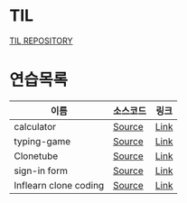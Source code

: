 # TIL
[TIL REPOSITORY](https://github.com/une9/TIL)



# 연습목록

| 이름 | 소스코드 | 링크 |
| - | - | - |
| calculator | [Source](https://github.com/une9/calculator) | [Link](https://une9.github.io/calculator) |
| typing-game | [Source](https://github.com/une9/typing-game) | [Link](https://une9.github.io/typing-game) |
| Clonetube | [Source](https://github.com/une9/Clonetube) | [Link](https://une9.github.io/Clonetube) |
| sign-in form | [Source](https://github.com/une9/sign-in-form) | [Link](https://une9.github.io/sign-in-form) |
| Inflearn clone coding | [Source](https://github.com/une9/inflearnclonecoding) | [Link](https://une9.github.io/InflearnCloneCoding) |
